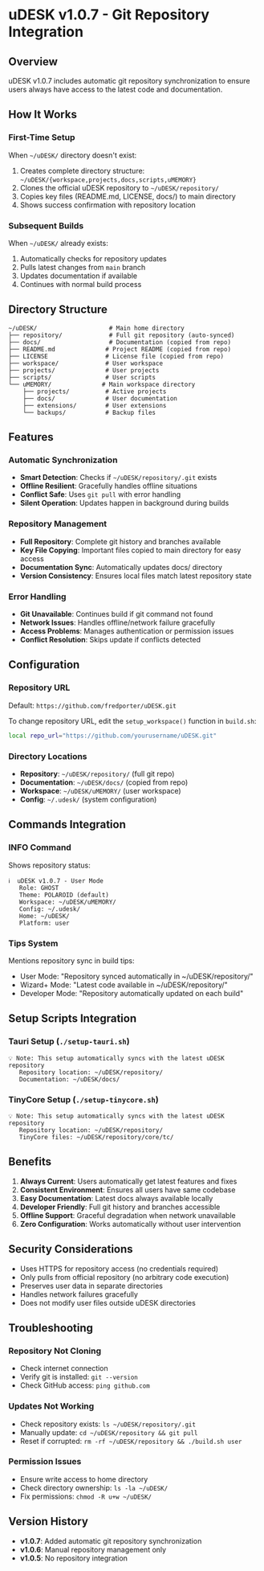 # uDESK v1.0.7 - Git Repository Integration

## Overview

uDESK v1.0.7 includes automatic git repository synchronization to ensure users always have access to the latest code and documentation.

## How It Works

### First-Time Setup
When `~/uDESK/` directory doesn't exist:
1. Creates complete directory structure: `~/uDESK/{workspace,projects,docs,scripts,uMEMORY}`
2. Clones the official uDESK repository to `~/uDESK/repository/`
3. Copies key files (README.md, LICENSE, docs/) to main directory
4. Shows success confirmation with repository location

### Subsequent Builds
When `~/uDESK/` already exists:
1. Automatically checks for repository updates
2. Pulls latest changes from `main` branch
3. Updates documentation if available
4. Continues with normal build process

## Directory Structure

```
~/uDESK/                    # Main home directory
├── repository/             # Full git repository (auto-synced)
├── docs/                   # Documentation (copied from repo)
├── README.md              # Project README (copied from repo)
├── LICENSE                # License file (copied from repo)
├── workspace/             # User workspace
├── projects/              # User projects
├── scripts/               # User scripts
└── uMEMORY/              # Main workspace directory
    ├── projects/          # Active projects
    ├── docs/              # User documentation
    ├── extensions/        # User extensions
    └── backups/           # Backup files
```

## Features

### Automatic Synchronization
- **Smart Detection**: Checks if `~/uDESK/repository/.git` exists
- **Offline Resilient**: Gracefully handles offline situations
- **Conflict Safe**: Uses `git pull` with error handling
- **Silent Operation**: Updates happen in background during builds

### Repository Management
- **Full Repository**: Complete git history and branches available
- **Key File Copying**: Important files copied to main directory for easy access
- **Documentation Sync**: Automatically updates docs/ directory
- **Version Consistency**: Ensures local files match latest repository state

### Error Handling
- **Git Unavailable**: Continues build if git command not found
- **Network Issues**: Handles offline/network failure gracefully  
- **Access Problems**: Manages authentication or permission issues
- **Conflict Resolution**: Skips update if conflicts detected

## Configuration

### Repository URL
Default: `https://github.com/fredporter/uDESK.git`

To change repository URL, edit the `setup_workspace()` function in `build.sh`:
```bash
local repo_url="https://github.com/yourusername/uDESK.git"
```

### Directory Locations
- **Repository**: `~/uDESK/repository/` (full git repo)
- **Documentation**: `~/uDESK/docs/` (copied from repo)
- **Workspace**: `~/uDESK/uMEMORY/` (user workspace)
- **Config**: `~/.udesk/` (system configuration)

## Commands Integration

### INFO Command
Shows repository status:
```
ℹ️  uDESK v1.0.7 - User Mode
   Role: GHOST
   Theme: POLAROID (default)
   Workspace: ~/uDESK/uMEMORY/
   Config: ~/.udesk/
   Home: ~/uDESK/
   Platform: user
```

### Tips System
Mentions repository sync in build tips:
- User Mode: "Repository synced automatically in ~/uDESK/repository/"
- Wizard+ Mode: "Latest code available in ~/uDESK/repository/"
- Developer Mode: "Repository automatically updated on each build"

## Setup Scripts Integration

### Tauri Setup (`./setup-tauri.sh`)
```
💡 Note: This setup automatically syncs with the latest uDESK repository
   Repository location: ~/uDESK/repository/
   Documentation: ~/uDESK/docs/
```

### TinyCore Setup (`./setup-tinycore.sh`)
```
💡 Note: This setup automatically syncs with the latest uDESK repository
   Repository location: ~/uDESK/repository/
   TinyCore files: ~/uDESK/repository/core/tc/
```

## Benefits

1. **Always Current**: Users automatically get latest features and fixes
2. **Consistent Environment**: Ensures all users have same codebase
3. **Easy Documentation**: Latest docs always available locally
4. **Developer Friendly**: Full git history and branches accessible
5. **Offline Support**: Graceful degradation when network unavailable
6. **Zero Configuration**: Works automatically without user intervention

## Security Considerations

- Uses HTTPS for repository access (no credentials required)
- Only pulls from official repository (no arbitrary code execution)
- Preserves user data in separate directories
- Handles network failures gracefully
- Does not modify user files outside uDESK directories

## Troubleshooting

### Repository Not Cloning
- Check internet connection
- Verify git is installed: `git --version`
- Check GitHub access: `ping github.com`

### Updates Not Working
- Check repository exists: `ls ~/uDESK/repository/.git`
- Manually update: `cd ~/uDESK/repository && git pull`
- Reset if corrupted: `rm -rf ~/uDESK/repository && ./build.sh user`

### Permission Issues
- Ensure write access to home directory
- Check directory ownership: `ls -la ~/uDESK/`
- Fix permissions: `chmod -R u+w ~/uDESK/`

## Version History

- **v1.0.7**: Added automatic git repository synchronization
- **v1.0.6**: Manual repository management only
- **v1.0.5**: No repository integration
